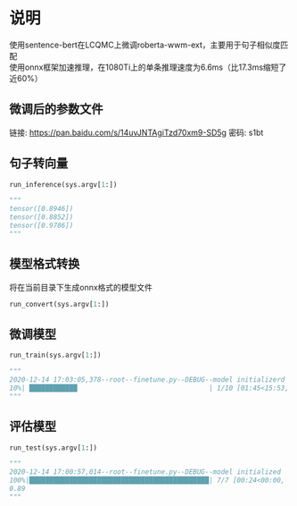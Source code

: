 # 说明  

使用sentence-bert在LCQMC上微调roberta-wwm-ext，主要用于句子相似度匹配  
使用onnx框架加速推理，在1080Ti上的单条推理速度为6.6ms（比17.3ms缩短了近60%）

## 微调后的参数文件 
 
链接: https://pan.baidu.com/s/14uvJNTAgiTzd70xm9-SD5g  密码: s1bt  

## 句子转向量  

```python
run_inference(sys.argv[1:])  

"""
tensor([0.8946])  
tensor([0.8852])  
tensor([0.9786])  
""" 
```

## 模型格式转换

将在当前目录下生成onnx格式的模型文件  

```python
run_convert(sys.argv[1:])  
```

## 微调模型

```python
run_train(sys.argv[1:])  

"""  
2020-12-14 17:03:05,378--root--finetune.py--DEBUG--model initializerd  
10%| ████████████                                 | 1/10 [01:45<15:53, 105.96s/it]  
"""  
```

## 评估模型

```python
run_test(sys.argv[1:])  

"""  
2020-12-14 17:00:57,014--root--finetune.py--DEBUG--model initialized  
100%|█████████████████████████████████████████████| 7/7 [00:24<00:00,  3.49s/it]  
0.89  
"""  
```  
